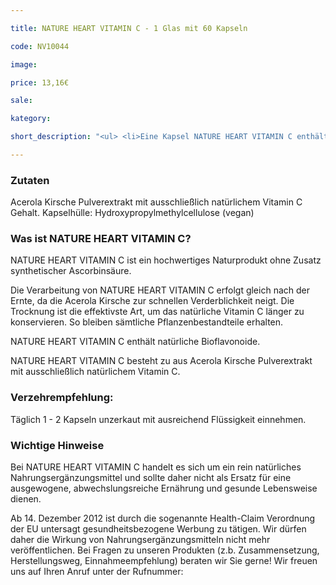 ```yaml
---

title: NATURE HEART VITAMIN C - 1 Glas mit 60 Kapseln

code: NV10044

image:

price: 13,16€

sale:

kategory:

short_description: "<ul> <li>Eine Kapsel NATURE HEART VITAMIN C enthält 420 mg Acerola Kirsche Pulverextrakt mit natürlichem Vitamin C aus brasilianischen Acerola-Früchten. </li> <li>Herstellungsort Deutschland. Premiumqualität! </li> <li>Ohne Zusatz synthetischer Ascorbinsäure. </li> <li>Wir garantieren, dass in NATURE HEART Produkten Reinsubstanzen enthalten sind ohne künstliche Zusatzstoffe. </li> <li>NATURE HEART Produkte sind frei von Magnesiumstearat und rückstandskontrolliert. </li> <li>Incl. Zertifikat (auszugsweise) </li> <li>Die jeweilige aktuelle Chargennummer sowie das Haltbarkeitsdatum finden Sie auf dem NATURE HEART Produktetikett. </li> </ul>"

---
```


 

<h3>Zutaten</h3>

<p>

Acerola Kirsche Pulverextrakt mit ausschließlich natürlichem Vitamin C Gehalt. Kapselhülle: Hydroxypropylmethylcellulose (vegan)

</p>

 

<h3>Was ist NATURE HEART VITAMIN C?</h3>

<p>

NATURE HEART VITAMIN C ist ein hochwertiges Naturprodukt ohne Zusatz synthetischer Ascorbinsäure.

Die Verarbeitung von NATURE HEART VITAMIN C erfolgt gleich nach der Ernte, da die Acerola Kirsche zur schnellen Verderblichkeit neigt. Die Trocknung ist die effektivste Art, um das natürliche Vitamin C länger zu konservieren. So bleiben sämtliche Pflanzenbestandteile erhalten.

</p>

<p>

NATURE HEART VITAMIN C enthält natürliche Bioflavonoide.

NATURE HEART VITAMIN C besteht zu aus Acerola Kirsche Pulverextrakt mit ausschließlich natürlichem Vitamin C.

</p>

 

<h3>Verzehrempfehlung:</h3>

<p>

Täglich 1 - 2 Kapseln unzerkaut mit ausreichend Flüssigkeit einnehmen.

</p>

 

<h3>Wichtige Hinweise</h3>

<p>

Bei NATURE HEART VITAMIN C handelt es sich um ein rein natürliches Nahrungsergänzungsmittel und sollte daher nicht als Ersatz für eine ausgewogene, abwechslungsreiche Ernährung und gesunde Lebensweise dienen.</p>

<p>

Ab 14. Dezember 2012 ist durch die sogenannte Health-Claim Verordnung der EU untersagt gesundheitsbezogene Werbung zu tätigen. Wir dürfen daher die Wirkung von Nahrungsergänzungsmitteln nicht mehr veröffentlichen. Bei Fragen zu unseren Produkten (z.b. Zusammensetzung, Herstellungsweg, Einnahmeempfehlung) beraten wir Sie gerne! Wir freuen uns auf Ihren Anruf unter der Rufnummer:

</p>
